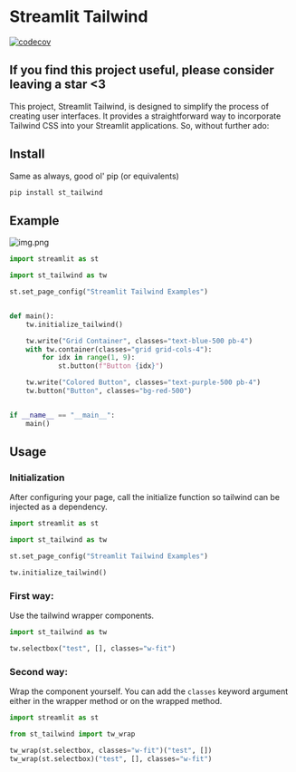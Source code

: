 # Streamlit Tailwind

[![codecov](https://codecov.io/gh/choinhet/st-tailwind/graph/badge.svg?token=${CODECOV_TOKEN})](https://codecov.io/gh/choinhet/st-tailwind)

## If you find this project useful, please consider leaving a star <3

This project, Streamlit Tailwind, is designed to simplify the process of creating user interfaces. It provides a straightforward way to incorporate Tailwind CSS into your Streamlit
applications. So, without further ado:

## Install

Same as always, good ol' pip (or equivalents)

```sh
pip install st_tailwind
```

## Example

![img.png](static/img.png)


```python
import streamlit as st

import st_tailwind as tw

st.set_page_config("Streamlit Tailwind Examples")


def main():
    tw.initialize_tailwind()

    tw.write("Grid Container", classes="text-blue-500 pb-4")
    with tw.container(classes="grid grid-cols-4"):
        for idx in range(1, 9):
            st.button(f"Button {idx}")

    tw.write("Colored Button", classes="text-purple-500 pb-4")
    tw.button("Button", classes="bg-red-500")


if __name__ == "__main__":
    main()
```

## Usage

### Initialization

After configuring your page, call the initialize function so tailwind can be injected as a dependency.

```python
import streamlit as st

import st_tailwind as tw

st.set_page_config("Streamlit Tailwind Examples")

tw.initialize_tailwind()
```

### First way:

Use the tailwind wrapper components.

```python
import st_tailwind as tw

tw.selectbox("test", [], classes="w-fit")
```

### Second way:

Wrap the component yourself. You can add the `classes` keyword argument either in the wrapper method or on the wrapped method.

```python
import streamlit as st

from st_tailwind import tw_wrap

tw_wrap(st.selectbox, classes="w-fit")("test", [])
tw_wrap(st.selectbox)("test", [], classes="w-fit")
```

